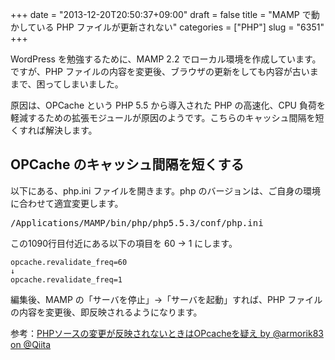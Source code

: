 +++
date = "2013-12-20T20:50:37+09:00"
draft = false
title = "MAMP で動かしている PHP ファイルが更新されない"
categories = ["PHP"]
slug = "6351"
+++

WordPress を勉強するために、MAMP 2.2 でローカル環境を作成しています。ですが、PHP ファイルの内容を変更後、ブラウザの更新をしても内容が古いままで、困ってしまいました。

原因は、OPCache という PHP 5.5 から導入された PHP の高速化、CPU 負荷を軽減するための拡張モジュールが原因のようです。こちらのキャッシュ間隔を短くすれば解決します。

<h2>OPCache のキャッシュ間隔を短くする</h2>

以下にある、php.ini ファイルを開きます。php のバージョンは、ご自身の環境に合わせて適宜変更します。

<pre>/Applications/MAMP/bin/php/php5.5.3/conf/php.ini</code></pre>

この1090行目付近にある以下の項目を 60 → 1 にします。

<pre><code>opcache.revalidate_freq=60
↓
opcache.revalidate_freq=1</code></pre>

編集後、MAMP の「サーバを停止」→「サーバを起動」すれば、PHP ファイルの内容を変更後、即反映されるようになります。

参考：<a href="http://qiita.com/armorik83/items/bccb98a3e34e957894f2" target="_blank">PHPソースの変更が反映されないときはOPcacheを疑え by @armorik83 on @Qiita</a>

